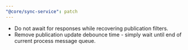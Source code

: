 ```yaml
---
"@core/sync-service": patch
---
```


- Do not await for responses while recovering publication filters.
- Remove publication update debounce time - simply wait until end of current process message queue.

